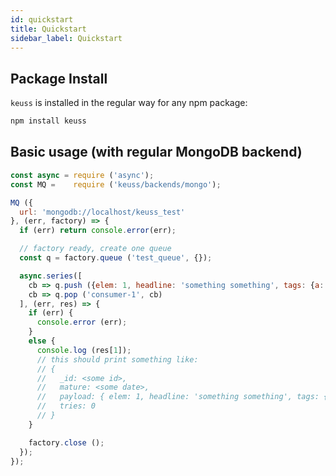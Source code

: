 ```yaml
---
id: quickstart
title: Quickstart
sidebar_label: Quickstart
---
```


## Package Install
`keuss` is installed in the regular way for any npm package:

```bash
npm install keuss
```
## Basic usage (with regular MongoDB backend)
```javascript
const async = require ('async');
const MQ =    require ('keuss/backends/mongo');

MQ ({
  url: 'mongodb://localhost/keuss_test'
}, (err, factory) => {
  if (err) return console.error(err);

  // factory ready, create one queue
  const q = factory.queue ('test_queue', {});

  async.series([
    cb => q.push ({elem: 1, headline: 'something something', tags: {a: 1, b: 2}}, cb),
    cb => q.pop ('consumer-1', cb)
  ], (err, res) => {
    if (err) {
      console.error (err);
    }
    else {
      console.log (res[1]);
      // this should print something like:
      // {
      //   _id: <some id>,
      //   mature: <some date>,
      //   payload: { elem: 1, headline: 'something something', tags: { a: 1, b: 2 } },
      //   tries: 0
      // }
    }

    factory.close ();
  });
});

```

